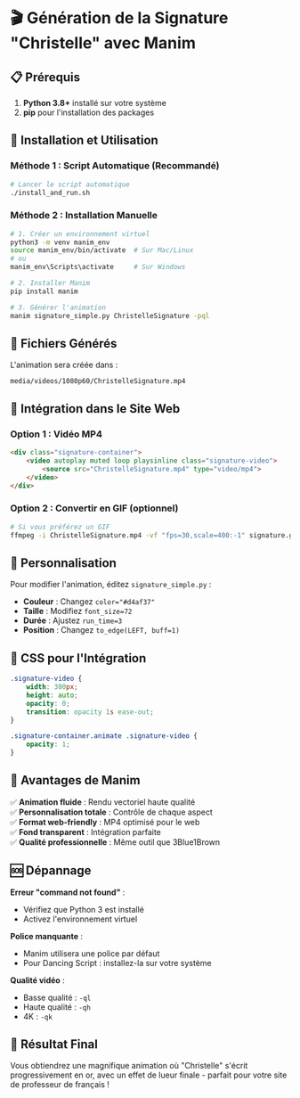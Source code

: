 # 🎬 Génération de la Signature "Christelle" avec Manim

## 📋 Prérequis

1. **Python 3.8+** installé sur votre système
2. **pip** pour l'installation des packages

## 🚀 Installation et Utilisation

### Méthode 1 : Script Automatique (Recommandé)

```bash
# Lancer le script automatique
./install_and_run.sh
```

### Méthode 2 : Installation Manuelle

```bash
# 1. Créer un environnement virtuel
python3 -m venv manim_env
source manim_env/bin/activate  # Sur Mac/Linux
# ou
manim_env\Scripts\activate     # Sur Windows

# 2. Installer Manim
pip install manim

# 3. Générer l'animation
manim signature_simple.py ChristelleSignature -pql
```

## 📁 Fichiers Générés

L'animation sera créée dans :
```
media/videos/1080p60/ChristelleSignature.mp4
```

## 🎯 Intégration dans le Site Web

### Option 1 : Vidéo MP4

```html
<div class="signature-container">
    <video autoplay muted loop playsinline class="signature-video">
        <source src="ChristelleSignature.mp4" type="video/mp4">
    </video>
</div>
```

### Option 2 : Convertir en GIF (optionnel)

```bash
# Si vous préférez un GIF
ffmpeg -i ChristelleSignature.mp4 -vf "fps=30,scale=400:-1" signature.gif
```

## 🎨 Personnalisation

Pour modifier l'animation, éditez `signature_simple.py` :

- **Couleur** : Changez `color="#d4af37"` 
- **Taille** : Modifiez `font_size=72`
- **Durée** : Ajustez `run_time=3`
- **Position** : Changez `to_edge(LEFT, buff=1)`

## 🔧 CSS pour l'Intégration

```css
.signature-video {
    width: 300px;
    height: auto;
    opacity: 0;
    transition: opacity 1s ease-out;
}

.signature-container.animate .signature-video {
    opacity: 1;
}
```

## 📝 Avantages de Manim

✅ **Animation fluide** : Rendu vectoriel haute qualité  
✅ **Personnalisation totale** : Contrôle de chaque aspect  
✅ **Format web-friendly** : MP4 optimisé pour le web  
✅ **Fond transparent** : Intégration parfaite  
✅ **Qualité professionnelle** : Même outil que 3Blue1Brown

## 🆘 Dépannage

**Erreur "command not found"** :
- Vérifiez que Python 3 est installé
- Activez l'environnement virtuel

**Police manquante** :
- Manim utilisera une police par défaut
- Pour Dancing Script : installez-la sur votre système

**Qualité vidéo** :
- Basse qualité : `-ql` 
- Haute qualité : `-qh`
- 4K : `-qk`

## 🎯 Résultat Final

Vous obtiendrez une magnifique animation où "Christelle" s'écrit progressivement en or, avec un effet de lueur finale - parfait pour votre site de professeur de français ! 
